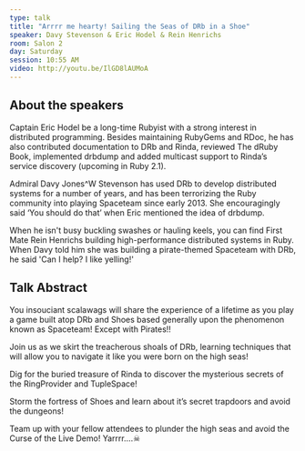 ```yaml
---
type: talk
title: "Arrrr me hearty! Sailing the Seas of DRb in a Shoe"
speaker: Davy Stevenson & Eric Hodel & Rein Henrichs
room: Salon 2
day: Saturday
session: 10:55 AM
video: http://youtu.be/IlGD8lAUMoA
---
```


## About the speakers

Captain Eric Hodel be a long-time Rubyist with a strong interest in distributed programming. Besides maintaining RubyGems and RDoc, he has also contributed documentation to DRb and Rinda, reviewed The dRuby Book, implemented drbdump and added multicast support to Rinda’s service discovery (upcoming in Ruby 2.1).

Admiral Davy Jones^W Stevenson has used DRb to develop distributed systems for a number of years, and has been terrorizing the Ruby community into playing Spaceteam since early 2013. She encouragingly said ‘You should do that’ when Eric mentioned the idea of drbdump.

When he isn't busy buckling swashes or hauling keels, you can find First Mate Rein Henrichs building high-performance distributed systems in Ruby. When Davy told him she was building a pirate-themed Spaceteam with DRb, he said 'Can I help? I like yelling!'

## Talk Abstract

You insouciant scalawags will share the experience of a lifetime as you play a game built atop DRb and Shoes based generally upon the phenomenon known as Spaceteam! Except with Pirates!!

Join us as we skirt the treacherous shoals of DRb, learning techniques that will allow you to navigate it like you were born on the high seas!

Dig for the buried treasure of Rinda to discover the mysterious secrets of the RingProvider and TupleSpace!

Storm the fortress of Shoes and learn about it’s secret trapdoors and avoid the dungeons!

Team up with your fellow attendees to plunder the high seas and avoid the Curse of the Live Demo! Yarrrr….☠

